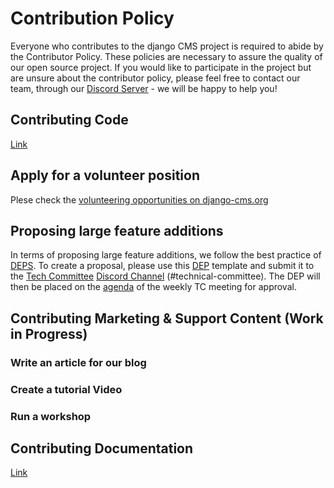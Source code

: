 # Contribution Policy 

Everyone who contributes to the django CMS project is required to abide by the Contributor Policy. These policies are necessary to assure the quality of our open source project. If you would like to participate in the project but are unsure about the contributor policy, please feel free to contact our team, through our [Discord Server](https://discord-main-channel.django-cms.org/) - we will be happy to help you!

## Contributing Code 

[Link](https://docs.django-cms.org/en/latest/contributing/code.html#)

## Apply for a volunteer position

Plese check the [volunteering opportunities on django-cms.org](https://www.django-cms.org/en/volunteering-opportunities/)

## Proposing large feature additions

In terms of proposing large feature additions, we follow the best practice of [DEPS](https://github.com/django/deps). To create a proposal, please use this [DEP](https://github.com/django/deps/blob/main/template.rst) template and submit it to the [Tech Committee](https://github.com/django-cms/django-cms-mgmt/blob/master/tech-committee/about.md) [Discord Channel](https://discord-tech-committee-channel.django-cms.org) (#technical-committee). The DEP will then be placed on the [agenda](https://hackmd.io/ddhvq_aqS6my9gwhLddyPg) of the weekly TC meeting for approval. 


## Contributing Marketing & Support Content (Work in Progress)

### Write an article for our blog 

### Create a tutorial Video 

### Run a workshop 

## Contributing Documentation

[Link](https://docs.django-cms.org/en/latest/contributing/documentation.html#)




